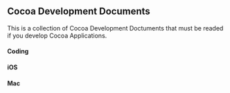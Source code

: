 ## Cocoa Development Documents
This is a collection of Cocoa Development Doctuments that must be readed if you develop Cocoa Applications.

#### Coding

#### iOS

#### Mac
 

